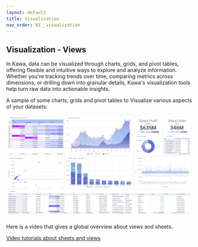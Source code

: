 ```yaml
---
layout: default
title: Visualization 
nav_order: 03__visualization
---
```


Visualization - Views
---

In Kawa, data can be visualized through charts, grids, and pivot tables, offering flexible and intuitive ways to explore and analyze information. Whether you're tracking trends over time, comparing metrics across dimensions, or drilling down into granular details, Kawa's visualization tools help turn raw data into actionable insights.

A sample of some charts, grids and pivot tables to Visualize various aspects of your datasets:

![AI Assist](./readme-assets/dashboard1.png)


Here is a video that gives a global overview about views and sheets.

[Video tutorials about sheets and views](https://www.youtube.com/playlist?list=PL-glwHeQFKj4jEWqXz16I_RjzslAn2GO-)
